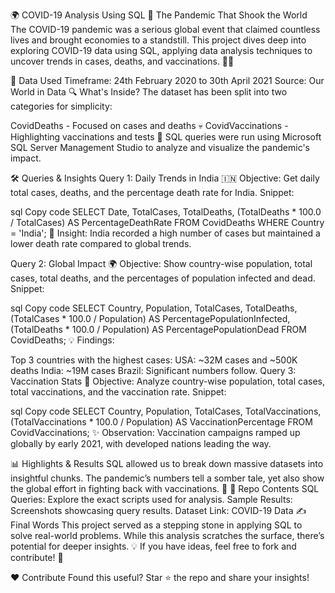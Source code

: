 🌍 COVID-19 Analysis Using SQL
🚨 The Pandemic That Shook the World
The COVID-19 pandemic was a serious global event that claimed countless lives and brought economies to a standstill. This project dives deep into exploring COVID-19 data using SQL, applying data analysis techniques to uncover trends in cases, deaths, and vaccinations. 🧑‍💻

📅 Data Used
Timeframe: 24th February 2020 to 30th April 2021
Source: Our World in Data
🔍 What's Inside?
The dataset has been split into two categories for simplicity:

CovidDeaths - Focused on cases and deaths 💀
CovidVaccinations - Highlighting vaccinations and tests 💉
SQL queries were run using Microsoft SQL Server Management Studio to analyze and visualize the pandemic's impact.

🛠️ Queries & Insights
Query 1: Daily Trends in India 🇮🇳
Objective: Get daily total cases, deaths, and the percentage death rate for India.
Snippet:

sql
Copy code
SELECT Date, 
       TotalCases, 
       TotalDeaths, 
       (TotalDeaths * 100.0 / TotalCases) AS PercentageDeathRate
FROM CovidDeaths
WHERE Country = 'India';
🎯 Insight: India recorded a high number of cases but maintained a lower death rate compared to global trends.

Query 2: Global Impact 🌍
Objective: Show country-wise population, total cases, total deaths, and the percentages of population infected and dead.
Snippet:

sql
Copy code
SELECT Country, 
       Population, 
       TotalCases, 
       TotalDeaths, 
       (TotalCases * 100.0 / Population) AS PercentagePopulationInfected,
       (TotalDeaths * 100.0 / Population) AS PercentagePopulationDead
FROM CovidDeaths;
💡 Findings:

Top 3 countries with the highest cases:
USA: ~32M cases and ~500K deaths
India: ~19M cases
Brazil: Significant numbers follow.
Query 3: Vaccination Stats 💉
Objective: Analyze country-wise population, total cases, total vaccinations, and the vaccination rate.
Snippet:

sql
Copy code
SELECT Country, 
       Population, 
       TotalCases, 
       TotalVaccinations, 
       (TotalVaccinations * 100.0 / Population) AS VaccinationPercentage
FROM CovidVaccinations;
✨ Observation: Vaccination campaigns ramped up globally by early 2021, with developed nations leading the way.

📊 Highlights & Results
SQL allowed us to break down massive datasets into insightful chunks.
The pandemic’s numbers tell a somber tale, yet also show the global effort in fighting back with vaccinations. 🌟
📁 Repo Contents
SQL Queries: Explore the exact scripts used for analysis.
Sample Results: Screenshots showcasing query results.
Dataset Link: COVID-19 Data
✍️ Final Words
This project served as a stepping stone in applying SQL to solve real-world problems. While this analysis scratches the surface, there’s potential for deeper insights. 💡 If you have ideas, feel free to fork and contribute! 🚀

❤️ Contribute
Found this useful? Star ⭐ the repo and share your insights!

